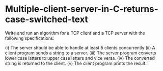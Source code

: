 # Multiple-client-server-in-C-returns-case-switched-text

Write and run an algorithm for a TCP client and a TCP server with the
following specifications:

(i) The server should be able to handle at least 5 clients concurrently
(ii) A client program sends a string to a server.
(iii) The server program converts lower case latters to upper case letters and vice versa.
(iv) The converted string is returned to the client.
(v) The client program prints the result.
